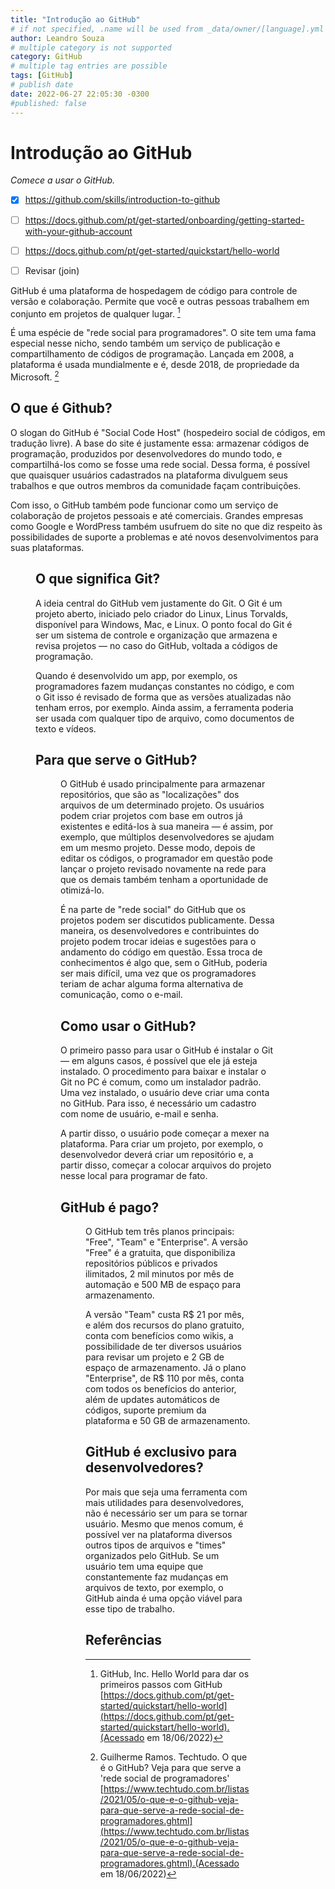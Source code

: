```yaml
---
title: "Introdução ao GitHub"
# if not specified, .name will be used from _data/owner/[language].yml
author: Leandro Souza
# multiple category is not supported
category: GitHub
# multiple tag entries are possible
tags: [GitHub]
# publish date
date: 2022-06-27 22:05:30 -0300
#published: false
---
```


# Introdução ao GitHub

*Comece a usar o GitHub.*

- [x] https://github.com/skills/introduction-to-github
- [ ] https://docs.github.com/pt/get-started/onboarding/getting-started-with-your-github-account
- [ ] https://docs.github.com/pt/get-started/quickstart/hello-world
- [ ] Revisar (join)


GitHub é uma plataforma de hospedagem de código para controle de versão e colaboração. Permite que você e outras pessoas trabalhem em conjunto em projetos de qualquer lugar.
[^github-hello-world]

É uma espécie de "rede social para programadores". O site tem uma fama especial nesse nicho, sendo também um serviço de publicação e compartilhamento de códigos de programação. Lançada em 2008, a plataforma é usada mundialmente e é, desde 2018, de propriedade da Microsoft.
[^techtudo]

## O que é Github?

O slogan do GitHub é "Social Code Host" (hospedeiro social de códigos, em tradução livre). A base do site é justamente essa: armazenar códigos de programação, produzidos por desenvolvedores do mundo todo, e compartilhá-los como se fosse uma rede social. Dessa forma, é possível que quaisquer usuários cadastrados na plataforma divulguem seus trabalhos e que outros membros da comunidade façam contribuições.

Com isso, o GitHub também pode funcionar como um serviço de colaboração de projetos pessoais e até comerciais. Grandes empresas como Google e WordPress também usufruem do site no que diz respeito às possibilidades de suporte a problemas e até novos desenvolvimentos para suas plataformas.


<Figure src="https://s2.glbimg.com/7X-MONdSmskliJiGMIxgCVslr9g=/0x0:1261x613/984x0/smart/filters:strip_icc()/i.s3.glbimg.com/v1/AUTH_08fbf48bc0524877943fe86e43087e7a/internal_photos/bs/2021/t/G/JU7zEYSE6UCPH49vA97g/tech2.jpeg" caption="GitHub: o que é? Cooperação entre programadores é um dos pilares do site — Foto: Reprodução/Guilherme Ramos" />


## O que significa Git?

A ideia central do GitHub vem justamente do Git. O Git é um projeto aberto, iniciado pelo criador do Linux, Linus Torvalds, disponível para Windows, Mac, e Linux. O ponto focal do Git é ser um sistema de controle e organização que armazena e revisa projetos — no caso do GitHub, voltada a códigos de programação.

Quando é desenvolvido um app, por exemplo, os programadores fazem mudanças constantes no código, e com o Git isso é revisado de forma que as versões atualizadas não tenham erros, por exemplo. Ainda assim, a ferramenta poderia ser usada com qualquer tipo de arquivo, como documentos de texto e vídeos.

## Para que serve o GitHub?

<Figure src="https://s2.glbimg.com/VY9N8DQLi3QN7JHcK6Smz5E3ke8=/0x0:1263x607/984x0/smart/filters:strip_icc()/i.s3.glbimg.com/v1/AUTH_08fbf48bc0524877943fe86e43087e7a/internal_photos/bs/2021/e/c/Wq2ZP2TWuhjrNNDlepwQ/tech3.jpeg" caption="Como funciona o GitHub? Site comporta diversos projetos — Foto: Reprodução/Guilherme Ramos" />

O GitHub é usado principalmente para armazenar repositórios, que são as "localizações" dos arquivos de um determinado projeto. Os usuários podem criar projetos com base em outros já existentes e editá-los à sua maneira — é assim, por exemplo, que múltiplos desenvolvedores se ajudam em um mesmo projeto. Desse modo, depois de editar os códigos, o programador em questão pode lançar o projeto revisado novamente na rede para que os demais também tenham a oportunidade de otimizá-lo.

É na parte de "rede social" do GitHub que os projetos podem ser discutidos publicamente. Dessa maneira, os desenvolvedores e contribuintes do projeto podem trocar ideias e sugestões para o andamento do código em questão. Essa troca de conhecimentos é algo que, sem o GitHub, poderia ser mais difícil, uma vez que os programadores teriam de achar alguma forma alternativa de comunicação, como o e-mail.

## Como usar o GitHub?

O primeiro passo para usar o GitHub é instalar o Git — em alguns casos, é possível que ele já esteja instalado. O procedimento para baixar e instalar o Git no PC é comum, como um instalador padrão. Uma vez instalado, o usuário deve criar uma conta no GitHub. Para isso, é necessário um cadastro com nome de usuário, e-mail e senha.

A partir disso, o usuário pode começar a mexer na plataforma. Para criar um projeto, por exemplo, o desenvolvedor deverá criar um repositório e, a partir disso, começar a colocar arquivos do projeto nesse local para programar de fato.

## GitHub é pago?

<Figure src="https://s2.glbimg.com/Fbl2KhbhfDDSOGVuDAPYOZi_PM8=/0x0:1263x613/984x0/smart/filters:strip_icc()/i.s3.glbimg.com/v1/AUTH_08fbf48bc0524877943fe86e43087e7a/internal_photos/bs/2021/3/T/MOHYfCQamfC1EB8MlXLA/tech4.jpeg" caption="Como utilizar o GitHub? Site tem um plano gratuito e dois pagos — Foto: Reprodução/Guilherme Ramos" />

O GitHub tem três planos principais: "Free", "Team" e "Enterprise". A versão "Free" é a gratuita, que disponibiliza repositórios públicos e privados ilimitados, 2 mil minutos por mês de automação e 500 MB de espaço para armazenamento.

A versão "Team" custa R$ 21 por mês, e além dos recursos do plano gratuito, conta com benefícios como wikis, a possibilidade de ter diversos usuários para revisar um projeto e 2 GB de espaço de armazenamento. Já o plano "Enterprise", de R$ 110 por mês, conta com todos os benefícios do anterior, além de updates automáticos de códigos, suporte premium da plataforma e 50 GB de armazenamento.

## GitHub é exclusivo para desenvolvedores?

Por mais que seja uma ferramenta com mais utilidades para desenvolvedores, não é necessário ser um para se tornar usuário. Mesmo que menos comum, é possível ver na plataforma diversos outros tipos de arquivos e "times" organizados pelo GitHub. Se um usuário tem uma equipe que constantemente faz mudanças em arquivos de texto, por exemplo, o GitHub ainda é uma opção viável para esse tipo de trabalho.

## Referências 

[^techtudo]:Guilherme Ramos. Techtudo. O que é o GitHub? Veja para que serve a 'rede social de programadores' [https://www.techtudo.com.br/listas/2021/05/o-que-e-o-github-veja-para-que-serve-a-rede-social-de-programadores.ghtml](https://www.techtudo.com.br/listas/2021/05/o-que-e-o-github-veja-para-que-serve-a-rede-social-de-programadores.ghtml).(Acessado em 18/06/2022)

[^github-hello-world]: GitHub, Inc. Hello World para dar os primeiros passos com GitHub [https://docs.github.com/pt/get-started/quickstart/hello-world](https://docs.github.com/pt/get-started/quickstart/hello-world).(Acessado em 18/06/2022)

